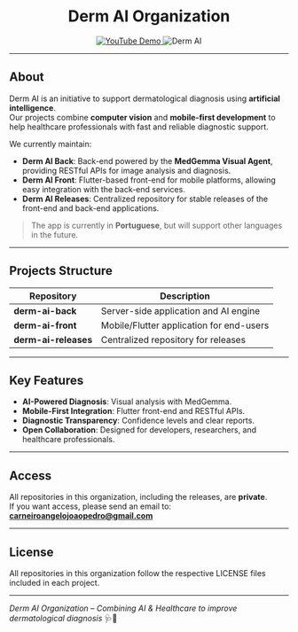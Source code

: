 <h1 align="center">Derm AI Organization</h1>

<p align="center">
  <a href="https://www.youtube.com/shorts/pP8O6Jt3I4o" target="_blank">
    <img src="https://img.shields.io/badge/YouTube-Demo-red?logo=youtube&style=flat-square" alt="YouTube Demo"/>
  </a>
  <img src="https://img.shields.io/badge/AI-Dermatology-blue?style=flat-square" alt="Derm AI"/>
</p>

---
## About

Derm AI is an initiative to support dermatological diagnosis using **artificial intelligence**.  
Our projects combine **computer vision** and **mobile-first development** to help healthcare professionals with fast and reliable diagnostic support.

We currently maintain:

- **Derm AI Back**: Back-end powered by the **MedGemma Visual Agent**, providing RESTful APIs for image analysis and diagnosis.
- **Derm AI Front**: Flutter-based front-end for mobile platforms, allowing easy integration with the back-end services.
- **Derm AI Releases**: Centralized repository for stable releases of the front-end and back-end applications.

> The app is currently in **Portuguese**, but will support other languages in the future.

---
## Projects Structure

| Repository           | Description                               |
| ------------------- | ----------------------------------------- |
| **derm-ai-back**    | Server-side application and AI engine      |
| **derm-ai-front**   | Mobile/Flutter application for end-users   |
| **derm-ai-releases**| Centralized repository for releases        |

---
## Key Features

- **AI-Powered Diagnosis**: Visual analysis with MedGemma.
- **Mobile-First Integration**: Flutter front-end and RESTful APIs.
- **Diagnostic Transparency**: Confidence levels and clear reports.
- **Open Collaboration**: Designed for developers, researchers, and healthcare professionals.

---
## Access

All repositories in this organization, including the releases, are **private**.  
If you want access, please send an email to: **carneiroangelojoaopedro@gmail.com**

---
## License

All repositories in this organization follow the respective LICENSE files included in each project.

---
*Derm AI Organization – Combining AI & Healthcare to improve dermatological diagnosis* 🩺🤖
